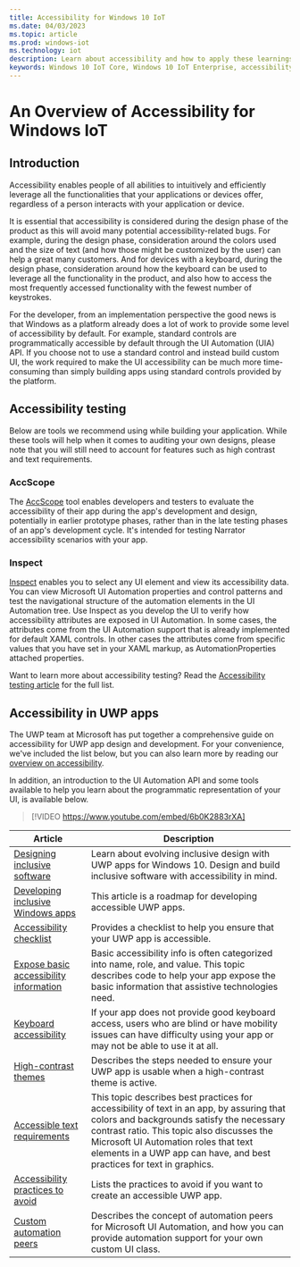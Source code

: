 ```yaml
---
title: Accessibility for Windows 10 IoT 
ms.date: 04/03/2023
ms.topic: article 
ms.prod: windows-iot
ms.technology: iot
description: Learn about accessibility and how to apply these learnings to your next application or device. 
keywords: Windows 10 IoT Core, Windows 10 IoT Enterprise, accessibility, color contrast 
---
```

 
# An Overview of Accessibility for Windows IoT

## Introduction

Accessibility enables people of all abilities to intuitively and efficiently leverage all the functionalities that your applications or devices offer, regardless of a person interacts with your application or device.

It is essential that accessibility is considered during the design phase of the product as this will avoid many potential accessibility-related bugs. For example, during the design phase, consideration around the colors used and the size of text (and how those might be customized by the user) can help a great many customers. And for devices with a keyboard, during the design phase, consideration around how the keyboard can be used to leverage all the functionality in the product, and also how to access the most frequently accessed functionality with the fewest number of keystrokes.  

For the developer, from an implementation perspective the good news is that Windows as a platform already does a lot of work to provide some level of accessibility by default. For example, standard controls are programmatically accessible by default through the UI Automation (UIA) API. If you choose not to use a standard control and instead build custom UI, the work required to make the UI accessibility can be much more time-consuming than simply building apps using standard controls provided by the platform.

## Accessibility testing

Below are tools we recommend using while building your application. While these tools will help when it comes to auditing your own designs, please note that you will still need to account for features such as high contrast and text requirements.

### AccScope

The [AccScope](/windows/win32/winauto/accscope) tool enables developers and testers to evaluate the accessibility of their app during the app's development and design, potentially in earlier prototype phases, rather than in the late testing phases of an app's development cycle. It's intended for testing Narrator accessibility scenarios with your app.

### Inspect

[Inspect](/windows/win32/winauto/inspect-objects) enables you to select any UI element and view its accessibility data. You can view Microsoft UI Automation properties and control patterns and test the navigational structure of the automation elements in the UI Automation tree. Use Inspect as you develop the UI to verify how accessibility attributes are exposed in UI Automation. In some cases, the attributes come from the UI Automation support that is already implemented for default XAML controls. In other cases the attributes come from specific values that you have set in your XAML markup, as AutomationProperties attached properties.

Want to learn more about accessibility testing? Read the [Accessibility testing article](/windows/uwp/design/accessibility/accessibility-testing#inspect) for the full list.

## Accessibility in UWP apps

The UWP team at Microsoft has put together a comprehensive guide on accessibility for UWP app design and development. For your convenience, we've included the list below, but you can also learn more by reading our [overview on accessibility](/windows/uwp/design/accessibility/accessibility-overview).

In addition, an introduction to the UI Automation API and some tools available to help you learn about the programmatic representation of your UI, is available below.

> [!VIDEO https://www.youtube.com/embed/6b0K2883rXA]

| Article | Description |
|---------|-------------|
| [Designing inclusive software](/windows/uwp/design/accessibility/designing-inclusive-software) | Learn about evolving inclusive design with UWP apps for Windows 10.  Design and build inclusive software with accessibility in mind. |
| [Developing inclusive Windows apps](/windows/uwp/design/accessibility/developing-inclusive-windows-apps) | This article is a roadmap for developing accessible UWP apps. |
| [Accessibility checklist](/windows/uwp/design/accessibility/accessibility-checklist) | Provides a checklist to help you ensure that your UWP app is accessible. |
| [Expose basic accessibility information](/windows/uwp/design/accessibility/basic-accessibility-information) | Basic accessibility info is often categorized into name, role, and value. This topic describes code to help your app expose the basic information that assistive technologies need. |
| [Keyboard accessibility](/windows/uwp/design/accessibility/keyboard-accessibility) | If your app does not provide good keyboard access, users who are blind or have mobility issues can have difficulty using your app or may not be able to use it at all. |
| [High-contrast themes](/windows/uwp/design/accessibility/high-contrast-themes) | Describes the steps needed to ensure your UWP app is usable when a high-contrast theme is active. |
| [Accessible text requirements](/windows/uwp/design/accessibility/accessible-text-requirements) | This topic describes best practices for accessibility of text in an app, by assuring that colors and backgrounds satisfy the necessary contrast ratio. This topic also discusses the Microsoft UI Automation roles that text elements in a UWP app can have, and best practices for text in graphics. |
| [Accessibility practices to avoid](/windows/uwp/design/accessibility/practices-to-avoid) | Lists the practices to avoid if you want to create an accessible UWP app. |
| [Custom automation peers](/windows/uwp/design/accessibility/custom-automation-peers) | Describes the concept of automation peers for Microsoft UI Automation, and how you can provide automation support for your own custom UI class. |
